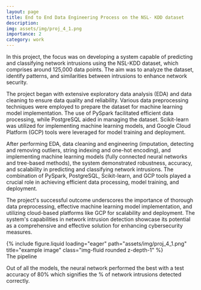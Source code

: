 ```yaml
---
layout: page
title: End to End Data Engineering Process on the NSL- KDD dataset
description:
img: assets/img/proj_4_1.png
importance: 2
category: work
---
```


In this project, the focus was on developing a system capable of predicting and classifying network intrusions using the NSL-KDD dataset, which comprises around 125,000 data points. The aim was to analyze the dataset, identify patterns, and similarities between intrusions to enhance network security.

The project began with extensive exploratory data analysis (EDA) and data cleaning to ensure data quality and reliability. Various data preprocessing techniques were employed to prepare the dataset for machine learning model implementation. The use of PySpark facilitated efficient data processing, while PostgreSQL aided in managing the dataset. Scikit-learn was utilized for implementing machine learning models, and Google Cloud Platform (GCP) tools were leveraged for model training and deployment.

After performing EDA, data cleaning and engineering (imputation, detecting and removing outliers, string indexing and one-hot encoding), and implementing machine learning models (fully connected neural networks and tree-based methods), the system demonstrated robustness, accuracy, and scalability in predicting and classifying network intrusions. The combination of PySpark, PostgreSQL, Scikit-learn, and GCP tools played a crucial role in achieving efficient data processing, model training, and deployment.

The project's successful outcome underscores the importance of thorough data preprocessing, effective machine learning model implementation, and utilizing cloud-based platforms like GCP for scalability and deployment. The system's capabilities in network intrusion detection showcase its potential as a comprehensive and effective solution for enhancing cybersecurity measures.

<div class="row">
    <div class="col-sm mt-3 mt-md-0">
        {% include figure.liquid loading="eager" path="assets/img/proj_4_1.png" title="example image" class="img-fluid rounded z-depth-1" %}
    </div>
</div>
<div class="caption">
    The pipeline
</div>

Out of all the models, the neural network performed the best with a test accuracy of 80% which signifies the % of network intrusions detected correctly.
